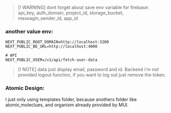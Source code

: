 > [! WARNING]
> dont forget about save env variable for firebase: api_key, auth_domain, project_id, storage_bucket, messagin_sender_id, app_id

### another value env:

```.env
NEXT_PUBLIC_ROOT_DOMAIN=http://localhost:3200
NEXT_PUBLIC_BE_URL=http://localhost:4000

# API
NEXT_PUBLIC_USER=/v1/api/fetch-user-data

```

> [! NOTE]
> data just display email, password and id. Backend
> i'm not provided logout function, if you want to log out just remove the token.

### Atomic Design:

I just only using templates folder, because anothers folder like atomic,moleclues, and organism already provided by MUI.
